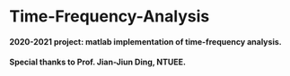 # Time-Frequency-Analysis
#### 2020-2021 project: matlab implementation of time-frequency analysis.
#### Special thanks to Prof. Jian-Jiun Ding, NTUEE.
